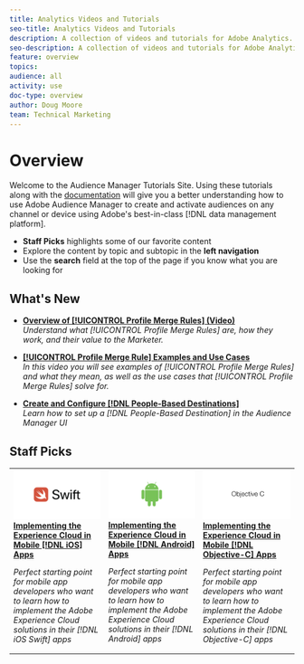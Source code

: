 ```yaml
---
title: Analytics Videos and Tutorials
seo-title: Analytics Videos and Tutorials
description: A collection of videos and tutorials for Adobe Analytics.
seo-description: A collection of videos and tutorials for Adobe Analytics.
feature: overview
topics:
audience: all
activity: use
doc-type: overview
author: Doug Moore
team: Technical Marketing
---
```


# Overview

Welcome to the Audience Manager Tutorials Site.  Using these tutorials along with the [documentation](https://marketing.adobe.com/resources/help/en_US/aam/) will give you a better understanding how to use Adobe Audience Manager to create and activate audiences on any channel or device using Adobe's best-in-class [!DNL data management platform].

* **Staff Picks** highlights some of our favorite content
* Explore the content by topic and subtopic in the **left navigation**
* Use the **search** field at the top of the page if you know what you are looking for

## What's New

* **[Overview of [!UICONTROL Profile Merge Rules] (Video)](build-and-manage-audiences/profile-merge/overview-of-profile-merge-rules.md)**
    <br>
    *Understand what [!UICONTROL Profile Merge Rules] are, how they work, and their value to the Marketer.*

* **[[!UICONTROL Profile Merge Rule] Examples and Use Cases](build-and-manage-audiences/profile-merge/profile-merge-rule-examples-and-use-cases.md)**
    <br>
    *In this video you will see examples of [!UICONTROL Profile Merge Rules] and what they mean, as well as the use cases that [!UICONTROL Profile Merge Rules] solve for.*

* **[Create and Configure [!DNL People-Based Destinations]](data-activation/people-based-destinations/create-and-configure-people-based-destinations.md)**
    <br>
    *Learn how to set up a [!DNL People-Based Destination] in the Audience Manager UI*

## Staff Picks

<table>
<tr>
  <td>
    <a href="https://docs.adobe.com/content/help/en/experience-cloud/implementing-in-mobile-ios-swift-apps-with-launch/index.html">
      <img alt="thumbnail image for the 'Implementing the Experience Cloud in Mobile iOS Swift Applications' tutorial" src="assets/thumb_swift.png" />
    </a>
    <div>
      <a href="https://docs.adobe.com/content/help/en/experience-cloud/implementing-in-mobile-ios-swift-apps-with-launch/index.html">
    <strong>Implementing the Experience Cloud in Mobile [!DNL iOS] Apps</strong>
    </a>
    </div>
    <p>
    <em>Perfect starting point for mobile app developers who want to learn how to implement the Adobe Experience Cloud solutions in their [!DNL iOS Swift] apps</em>
    <p>
  </td>
  <td>
    <a href="https://docs.adobe.com/content/help/en/experience-cloud/implementing-in-mobile-android-apps-with-launch/index.html">
      <img alt="thumbnail image for the 'Implementing the Experience Cloud in Mobile Android Applications' tutorial" src="assets/thumb_android.png" />
    </a>
    <div>
      <a href="https://docs.adobe.com/content/help/en/experience-cloud/implementing-in-mobile-android-apps-with-launch/index.html">
    <strong>Implementing the Experience Cloud in Mobile [!DNL Android] Apps</strong>
    </a>
    </div>
    <p>
    <em>Perfect starting point for mobile app developers who want to learn how to implement the Adobe Experience Cloud solutions in their [!DNL Android] apps</em>
    <p>
  </td>
  <td>
    <a href="https://docs.adobe.com/content/help/en/experience-cloud/implementing-in-mobile-ios-objective-c-apps-with-launch/index.html">
      <img alt="thumbnail image for the 'Implementing the Experience Cloud in Mobile Objective-C Applications' tutorial" src="assets/thumb_objective_c.png" />
    </a>
    <div>
      <a href="https://docs.adobe.com/content/help/en/experience-cloud/implementing-in-mobile-ios-objective-c-apps-with-launch/index.html">
    <strong>Implementing the Experience Cloud in Mobile [!DNL Objective-C] Apps</strong>
    </a>
    </div>
    <p>
    <em>Perfect starting point for mobile app developers who want to learn how to implement the Adobe Experience Cloud solutions in their [!DNL Objective-C] apps</em>
    <p>
  </td>
</tr>
</table>

